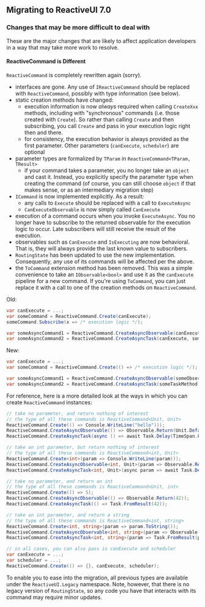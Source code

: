 ## Migrating to ReactiveUI 7.0

### Changes that may be more difficult to deal with

These are the major changes that are likely to affect application developers in a way that may take more work to resolve.

#### ReactiveCommand is Different

`ReactiveCommand` is completely rewritten again (sorry).

* interfaces are gone. Any use of `IReactiveCommand` should be replaced with `ReactiveCommand`, possibly with type information (see below).
* static creation methods have changed:
    * execution information is now _always_ required when calling `CreateXxx` methods, including with "synchronous" commands (i.e. those created with `Create`). So rather than calling `Create` and then subscribing, you call `Create` and pass in your execution logic right then and there.
    * for consistency, the execution behavior is always provided as the first parameter. Other parameters (`canExecute`, `scheduler`) are optional
* parameter types are formalized by `TParam` in `ReactiveCommand<TParam, TResult>`
    * if your command takes a parameter, you no longer take an `object` and cast it. Instead, you explicitly specify the parameter type when creating the command (of course, you can still choose `object` if that makes sense, or as an intermediary migration step)
* `ICommand` is now implemented explicitly. As a result:
    * any calls to `Execute` should be replaced with a call to `ExecuteAsync`
    * `CanExecuteObservable` is now simply called `CanExecute`
* execution of a command occurs when you invoke `ExecuteAsync`. You no longer have to subscribe to the returned observable for the execution logic to occur. Late subscribers will still receive the result of the execution.
* observables such as `CanExecute` and `IsExecuting` are now behavioral. That is, they will always provide the last known value to subscribers.
* `RoutingState` has been updated to use the new implementation. Consequently, any use of its commands will be affected per the above.
* the `ToCommand` extension method has been removed. This was a simple convenience to take an `IObservable<bool>` and use it as the `canExecute` pipeline for a new command. If you're using `ToCommand`, you can just replace it with a call to one of the creation methods on `ReactiveCommand`.

Old:

```cs
var canExecute = ...;
var someCommand = ReactiveCommand.Create(canExecute);
someCommand.Subscribe(x => /* execution logic */);

var someAsyncCommand1 = ReactiveCommand.CreateAsyncObservable(canExecute, someObservableMethod);
var someAsyncCommand2 = ReactiveCommand.CreateAsyncTask(canExecute, someTaskMethod);
```

New:

```cs
var canExecute = ...;
var someCommand = ReactiveCommand.Create(() => /* execution logic */);

var someAsyncCommand1 = ReactiveCommand.CreateAsyncObservable(someObservableMethod, canExecute);
var someAsyncCommand2 = ReactiveCommand.CreateAsyncTask(someTaskMethod, canExecute);
```

For reference, here is a more detailed look at the ways in which you can create `ReactiveCommand` instances:

```cs
// take no parameter, and return nothing of interest
// the type of all these commands is ReactiveCommand<Unit, Unit>
ReactiveCommand.Create(() => Console.WriteLine("hello")));
ReactiveCommand.CreateAsyncObservable(() => Observable.Return(Unit.Default));
ReactiveCommand.CreateAsyncTask(async () => await Task.Delay(TimeSpan.FromSeconds(1)));

// take an int parameter, but return nothing of interest
// the type of all these commands is ReactiveCommand<int, Unit>
ReactiveCommand.Create<int>(param => Console.WriteLine(param)));
ReactiveCommand.CreateAsyncObservable<int, Unit>(param => Observable.Return(Unit.Default));
ReactiveCommand.CreateAsyncTask<int, Unit>(async param => await Task.Delay(TimeSpan.FromSeconds(param));

// take no parameter, and return an int
// the type of all these commands is ReactiveCommand<Unit, int>
ReactiveCommand.Create(() => 5);
ReactiveCommand.CreateAsyncObservable(() => Observable.Return(42));
ReactiveCommand.CreateAsyncTask(() => Task.FromResult(42));

// take an int parameter, and return a string
// the type of all these commands is ReactiveCommand<int, string>
ReactiveCommand.Create<int, string>(param => param.ToString());
ReactiveCommand.CreateAsyncObservable<int, string>(param => Observable.Return(param.ToString()));
ReactiveCommand.CreateAsyncTask<int, string>(param => Task.FromResult(param.ToString()));

// in all cases, you can also pass in canExecute and scheduler
var canExecute = ...;
var scheduler = ...;
ReactiveCommand.Create(() => {}, canExecute, scheduler);
```

To enable you to ease into the migration, all previous types are available under the `ReactiveUI.Legacy` namespace. Note, however, that there is no legacy version of `RoutingState`, so any code you have that interacts with its command may require minor updates.